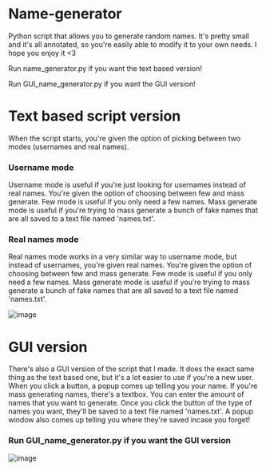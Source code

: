 # Name-generator
Python script that allows you to generate random names. It's pretty small and it's all annotated, so you're easily able to modify it to your own needs. I hope you enjoy it <3

Run name_generator.py if you want the text based version!

Run GUI_name_generator.py if you want the GUI version!



# Text based script version
When the script starts, you're given the option of picking between two modes (usernames and real names).




### Username mode
Username mode is useful if you're just looking for usernames instead of real names. You're given the option of choosing between few and mass generate. Few mode is useful if you only need a few names. Mass generate mode is useful if you're trying to mass generate a bunch of fake names that are all saved to a text file named 'names.txt'.

### Real names mode
Real names mode works in a very similar way to username mode, but instead of usernames, you're given real names. You're given the option of choosing between few and mass generate. Few mode is useful if you only need a few names. Mass generate mode is useful if you're trying to mass generate a bunch of fake names that are all saved to a text file named 'names.txt'.


![image](https://cdn.discordapp.com/attachments/767522898151604238/975084321033560155/unknown.png)


# GUI version

There's also a GUI version of the script that I made. It does the exact same thing as the text based one, but it's a lot easier to use if you're a new user. When you click a button, a popup comes up telling you your name. If you're mass generating names, there's a textbox. You can enter the amount of names that you want to generate. Once you click the button of the type of names you want, they'll be saved to a text file named 'names.txt'. A popup window also comes up telling you where they're saved incase you forget!

### Run GUI_name_generator.py if you want the GUI version

![image](https://cdn.discordapp.com/attachments/969084180334006292/975198011653230642/unknown.png)
